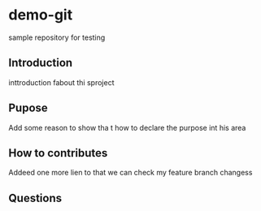 # demo-git

sample repository for testing


## Introduction
 inttroduction fabout thi sproject

## Pupose
Add some reason to show tha t how to declare the purpose int his area
 

## How to contributes
Addeed one more lien to that we can check my feature branch changess 

## Questions